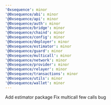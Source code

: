 ```yaml
---
'0xsequence': minor
'@0xsequence/abi': minor
'@0xsequence/api': minor
'@0xsequence/auth': minor
'@0xsequence/bridge': minor
'@0xsequence/chaind': minor
'@0xsequence/config': minor
'@0xsequence/deployer': minor
'@0xsequence/estimator': minor
'@0xsequence/guard': minor
'@0xsequence/multicall': minor
'@0xsequence/network': minor
'@0xsequence/provider': minor
'@0xsequence/relayer': minor
'@0xsequence/transactions': minor
'@0xsequence/utils': minor
'@0xsequence/wallet': minor
---
```


Add estimator package
Fix multicall few calls bug
